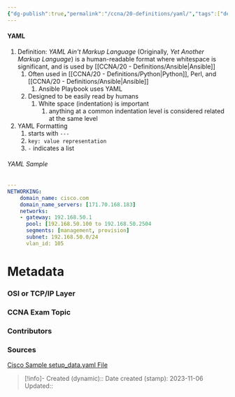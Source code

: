 ```yaml
---
{"dg-publish":true,"permalink":"/ccna/20-definitions/yaml/","tags":["defs_ccna"],"created":"2023-11-04T12:45:23.000-07:00","updated":"2023-11-08T14:27:01.000-08:00"}
---
```


#### YAML
1. Definition: *YAML Ain't Markup Language* (Originally, *Yet Another Markup Language*) is a human-readable format where whitespace is significant, and is used by [[CCNA/20 - Definitions/Ansible\|Ansible]]
	1. Often used in [[CCNA/20 - Definitions/Python\|Python]], Perl, and [[CCNA/20 - Definitions/Ansible\|Ansible]]
		1. Ansible Playbook uses YAML
	2. Designed to be easily read by humans
		1. White space (indentation) is important
			1. anything at a common indentation level is considered related at the same level
2. YAML Formatting
	1. starts with `---`
	2. `key: value representation`
	3. `-` indicates a list
###### YAML Sample
```YAML
---
NETWORKING:
	domain_name: cisco.com
	domain_name_servers: [171.70.168.183]
	networks:
	- gateway: 192.168.50.1
	  pool: [192.168.50.100 to 192.168.50.2504
	  segments: [management, provision]
	  subnet: 192.168.50.0/24
	  vlan_id: 105
```
# Metadata
### OSI or TCP/IP Layer

### CCNA Exam Topic

### Contributors

### Sources
[Cisco Sample setup_data.yaml File](https://www.cisco.com/c/en/us/td/docs/wireless/asr_5000/21-6-x_6-2-bx/Ultra-M-Solution-Guide-with-CVIM/6-2-bx-UMSG-with-CVIM/UMSG-with-CVIM_appendix_01001.pdf)


> [!info]- Created (dynamic):: 
> Date created (stamp): 2023-11-06
> Updated:: 


